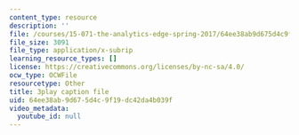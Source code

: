 ```yaml
---
content_type: resource
description: ''
file: /courses/15-071-the-analytics-edge-spring-2017/64ee38ab9d675d4c9f19dc42da4b039f_oAW8AgU0FE4.vtt
file_size: 3091
file_type: application/x-subrip
learning_resource_types: []
license: https://creativecommons.org/licenses/by-nc-sa/4.0/
ocw_type: OCWFile
resourcetype: Other
title: 3play caption file
uid: 64ee38ab-9d67-5d4c-9f19-dc42da4b039f
video_metadata:
  youtube_id: null
---
```

